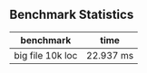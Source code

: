 ## Benchmark Statistics

| benchmark        | time                          |
| ---------------- | ----------------------------- |
| big file 10k loc | 22.937 ms                     | 
